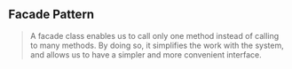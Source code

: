 ## Facade Pattern
>A facade class enables us to call only one method instead of calling to many methods. By doing so, it simplifies the work with the system, and allows us to have a simpler and more convenient interface.
